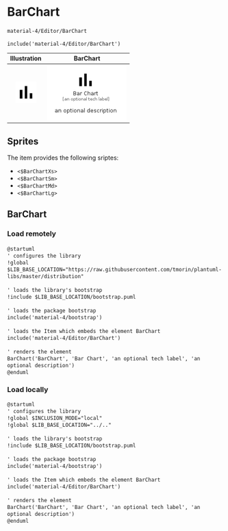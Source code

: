 # BarChart


```text
material-4/Editor/BarChart
```

```text
include('material-4/Editor/BarChart')
```



| Illustration | BarChart |
| :---: | :---: |
| ![illustration for Illustration](../../material-4/Editor/BarChart.png) | ![illustration for BarChart](../../material-4/Editor/BarChart.Local.png) |



## Sprites
The item provides the following sriptes:

- `<$BarChartXs>`
- `<$BarChartSm>`
- `<$BarChartMd>`
- `<$BarChartLg>`





## BarChart

### Load remotely
```plantuml
@startuml
' configures the library
!global $LIB_BASE_LOCATION="https://raw.githubusercontent.com/tmorin/plantuml-libs/master/distribution"

' loads the library's bootstrap
!include $LIB_BASE_LOCATION/bootstrap.puml

' loads the package bootstrap
include('material-4/bootstrap')

' loads the Item which embeds the element BarChart
include('material-4/Editor/BarChart')

' renders the element
BarChart('BarChart', 'Bar Chart', 'an optional tech label', 'an optional description')
@enduml
```

### Load locally
```plantuml
@startuml
' configures the library
!global $INCLUSION_MODE="local"
!global $LIB_BASE_LOCATION="../.."

' loads the library's bootstrap
!include $LIB_BASE_LOCATION/bootstrap.puml

' loads the package bootstrap
include('material-4/bootstrap')

' loads the Item which embeds the element BarChart
include('material-4/Editor/BarChart')

' renders the element
BarChart('BarChart', 'Bar Chart', 'an optional tech label', 'an optional description')
@enduml
```

